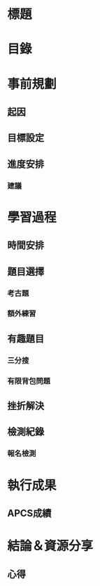 
# 標題

# 目錄

# 事前規劃
## 起因
## 目標設定
## 進度安排
### 建議

# 學習過程
## 時間安排
## 題目選擇
### 考古題
### 額外練習
## 有趣題目
### 三分搜
### 有限背包問題
## 挫折解決
## 檢測紀錄
### 報名檢測

# 執行成果
## APCS成績

# 結論＆資源分享
## 心得